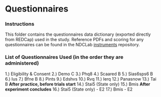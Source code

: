 # Questionnaires

### Instructions
This folder contains the questionnaires data dictionary (exported directly from REDCap) used in the study.  Reference PDFs and scoring for any questionnaires can be found in the NDCLab [instruments](https://github.com/NDCLab/instruments) repository.


### List of Questionnaires Used (in the order they are administered)

1.) Eligibility & Consent
2.) Demo C
3.) Phq8
4.) Scaared B
5.) Sias6sps6 B
6.) Ius
7.) Bfne B
8.) Pints
9.) Edshvs
10.) Rvq
11.) Ierq
12.) Panasnow
13.) Tai B
**After practice, before trials start**
14.) Stai5 (State only)
15.) Bmis
**After experiment concludes**
16.) Stai5 (State only) - E2
17.) Bmis - E2
